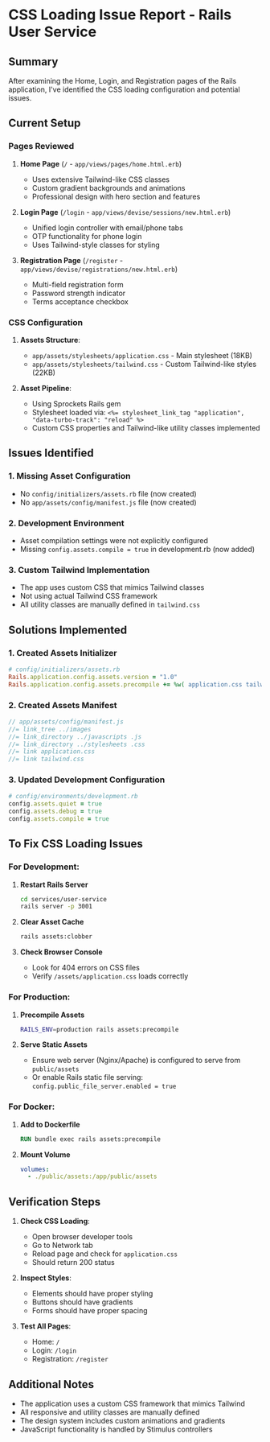 # CSS Loading Issue Report - Rails User Service

## Summary
After examining the Home, Login, and Registration pages of the Rails application, I've identified the CSS loading configuration and potential issues.

## Current Setup

### Pages Reviewed
1. **Home Page** (`/` - `app/views/pages/home.html.erb`)
   - Uses extensive Tailwind-like CSS classes
   - Custom gradient backgrounds and animations
   - Professional design with hero section and features

2. **Login Page** (`/login` - `app/views/devise/sessions/new.html.erb`)
   - Unified login controller with email/phone tabs
   - OTP functionality for phone login
   - Uses Tailwind-style classes for styling

3. **Registration Page** (`/register` - `app/views/devise/registrations/new.html.erb`)
   - Multi-field registration form
   - Password strength indicator
   - Terms acceptance checkbox

### CSS Configuration
1. **Assets Structure**:
   - `app/assets/stylesheets/application.css` - Main stylesheet (18KB)
   - `app/assets/stylesheets/tailwind.css` - Custom Tailwind-like styles (22KB)

2. **Asset Pipeline**:
   - Using Sprockets Rails gem
   - Stylesheet loaded via: `<%= stylesheet_link_tag "application", "data-turbo-track": "reload" %>`
   - Custom CSS properties and Tailwind-like utility classes implemented

## Issues Identified

### 1. Missing Asset Configuration
- No `config/initializers/assets.rb` file (now created)
- No `app/assets/config/manifest.js` file (now created)

### 2. Development Environment
- Asset compilation settings were not explicitly configured
- Missing `config.assets.compile = true` in development.rb (now added)

### 3. Custom Tailwind Implementation
- The app uses custom CSS that mimics Tailwind classes
- Not using actual Tailwind CSS framework
- All utility classes are manually defined in `tailwind.css`

## Solutions Implemented

### 1. Created Assets Initializer
```ruby
# config/initializers/assets.rb
Rails.application.config.assets.version = "1.0"
Rails.application.config.assets.precompile += %w( application.css tailwind.css )
```

### 2. Created Assets Manifest
```javascript
// app/assets/config/manifest.js
//= link_tree ../images
//= link_directory ../javascripts .js
//= link_directory ../stylesheets .css
//= link application.css
//= link tailwind.css
```

### 3. Updated Development Configuration
```ruby
# config/environments/development.rb
config.assets.quiet = true
config.assets.debug = true
config.assets.compile = true
```

## To Fix CSS Loading Issues

### For Development:
1. **Restart Rails Server**
   ```bash
   cd services/user-service
   rails server -p 3001
   ```

2. **Clear Asset Cache**
   ```bash
   rails assets:clobber
   ```

3. **Check Browser Console**
   - Look for 404 errors on CSS files
   - Verify `/assets/application.css` loads correctly

### For Production:
1. **Precompile Assets**
   ```bash
   RAILS_ENV=production rails assets:precompile
   ```

2. **Serve Static Assets**
   - Ensure web server (Nginx/Apache) is configured to serve from `public/assets`
   - Or enable Rails static file serving: `config.public_file_server.enabled = true`

### For Docker:
1. **Add to Dockerfile**
   ```dockerfile
   RUN bundle exec rails assets:precompile
   ```

2. **Mount Volume**
   ```yaml
   volumes:
     - ./public/assets:/app/public/assets
   ```

## Verification Steps

1. **Check CSS Loading**:
   - Open browser developer tools
   - Go to Network tab
   - Reload page and check for `application.css`
   - Should return 200 status

2. **Inspect Styles**:
   - Elements should have proper styling
   - Buttons should have gradients
   - Forms should have proper spacing

3. **Test All Pages**:
   - Home: `/`
   - Login: `/login`
   - Registration: `/register`

## Additional Notes

- The application uses a custom CSS framework that mimics Tailwind
- All responsive and utility classes are manually defined
- The design system includes custom animations and gradients
- JavaScript functionality is handled by Stimulus controllers